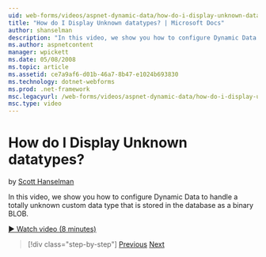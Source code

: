 ```yaml
---
uid: web-forms/videos/aspnet-dynamic-data/how-do-i-display-unknown-datatypes
title: "How do I Display Unknown datatypes? | Microsoft Docs"
author: shanselman
description: "In this video, we show you how to configure Dynamic Data to handle a totally unknown custom data type that is stored in the database as a binary BLOB."
ms.author: aspnetcontent
manager: wpickett
ms.date: 05/08/2008
ms.topic: article
ms.assetid: ce7a9af6-d01b-46a7-8b47-e1024b693830
ms.technology: dotnet-webforms
ms.prod: .net-framework
msc.legacyurl: /web-forms/videos/aspnet-dynamic-data/how-do-i-display-unknown-datatypes
msc.type: video
---
```

How do I Display Unknown datatypes?
====================
by [Scott Hanselman](https://github.com/shanselman)

In this video, we show you how to configure Dynamic Data to handle a totally unknown custom data type that is stored in the database as a binary BLOB.

[&#9654; Watch video (8 minutes)](https://channel9.msdn.com/Blogs/ASP-NET-Site-Videos/how-do-i-display-unknown-datatypes)

>[!div class="step-by-step"]
[Previous](how-do-i-make-custom-pages.md)
[Next](how-do-i-use-a-dynamiccontrol-in-listview-and-detailsview-controls.md)
